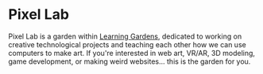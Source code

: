 # Pixel Lab

Pixel Lab is a garden within [Learning Gardens](http://learning-gardens.co/), dedicated to working on creative technological projects and teaching each other how we can use computers to make art. If you're interested in web art, VR/AR, 3D modeling, game development, or making weird websites... this is the garden for you.
